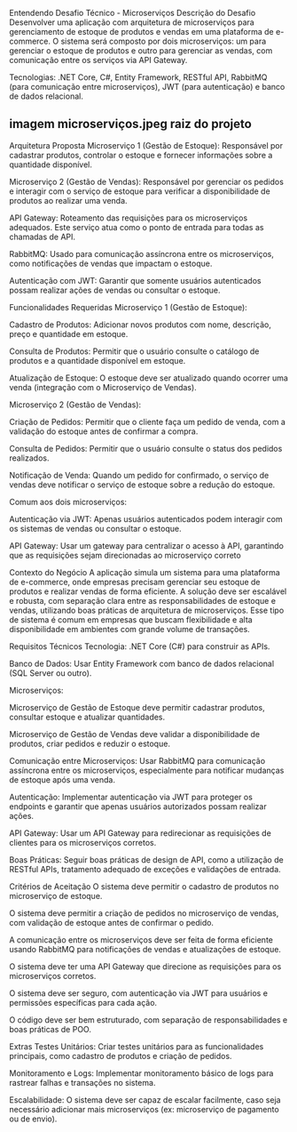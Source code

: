 Entendendo Desafio Técnico - Microserviços
Descrição do Desafio
Desenvolver uma aplicação com arquitetura de microserviços para gerenciamento de estoque de produtos e vendas em uma plataforma de e-commerce. O sistema será composto por dois microserviços: um para gerenciar o estoque de produtos e outro para gerenciar as vendas, com comunicação entre os serviços via API Gateway. 

Tecnologias: .NET Core, C#, Entity Framework, RESTful API, RabbitMQ (para comunicação entre microserviços), JWT (para autenticação) e banco de dados relacional. 

## imagem microserviços.jpeg raiz do projeto

Arquitetura Proposta 
Microserviço 1 (Gestão de Estoque): 
Responsável por cadastrar produtos, controlar o estoque e fornecer informações sobre a quantidade disponível. 

Microserviço 2 (Gestão de Vendas): 
Responsável por gerenciar os pedidos e interagir com o serviço de estoque para verificar a disponibilidade de produtos ao realizar uma venda. 

API Gateway: 
Roteamento das requisições para os microserviços adequados. Este serviço atua como o ponto de entrada para todas as chamadas de API. 

RabbitMQ: 
Usado para comunicação assíncrona entre os microserviços, como notificações de vendas que impactam o estoque. 

Autenticação com JWT: 
Garantir que somente usuários autenticados possam realizar ações de vendas ou consultar o estoque.

Funcionalidades Requeridas
Microserviço 1 (Gestão de Estoque): 

Cadastro de Produtos: Adicionar novos produtos com nome, descrição, preço e quantidade em estoque. 

Consulta de Produtos: Permitir que o usuário consulte o catálogo de produtos e a quantidade disponível em estoque. 

Atualização de Estoque: O estoque deve ser atualizado quando ocorrer uma venda (integração com o Microserviço de Vendas). 

Microserviço 2 (Gestão de Vendas): 

Criação de Pedidos: Permitir que o cliente faça um pedido de venda, com a validação do estoque antes de confirmar a compra. 

Consulta de Pedidos: Permitir que o usuário consulte o status dos pedidos realizados. 

Notificação de Venda: Quando um pedido for confirmado, o serviço de vendas deve notificar o serviço de estoque sobre a redução do estoque. 

Comum aos dois microserviços: 

Autenticação via JWT: Apenas usuários autenticados podem interagir com os sistemas de vendas ou consultar o estoque. 

API Gateway: Usar um gateway para centralizar o acesso à API, garantindo que as requisições sejam direcionadas ao microserviço correto

Contexto do Negócio
A aplicação simula um sistema para uma plataforma de e-commerce, onde empresas precisam gerenciar seu estoque de produtos e realizar vendas de forma eficiente. A solução deve ser escalável e robusta, com separação clara entre as responsabilidades de estoque e vendas, utilizando boas práticas de arquitetura de microserviços. Esse tipo de sistema é comum em empresas que buscam flexibilidade e alta disponibilidade em ambientes com grande volume de transações. 

Requisitos Técnicos
Tecnologia: .NET Core (C#) para construir as APIs. 

Banco de Dados: Usar Entity Framework com banco de dados relacional (SQL Server ou outro). 

Microserviços: 

Microserviço de Gestão de Estoque deve permitir cadastrar produtos, consultar estoque e atualizar quantidades. 

Microserviço de Gestão de Vendas deve validar a disponibilidade de produtos, criar pedidos e reduzir o estoque. 

Comunicação entre Microserviços: Usar RabbitMQ para comunicação assíncrona entre os microserviços, especialmente para notificar mudanças de estoque após uma venda. 

Autenticação: Implementar autenticação via JWT para proteger os endpoints e garantir que apenas usuários autorizados possam realizar ações. 

API Gateway: Usar um API Gateway para redirecionar as requisições de clientes para os microserviços corretos. 

Boas Práticas: Seguir boas práticas de design de API, como a utilização de RESTful APIs, tratamento adequado de exceções e validações de entrada. 

Critérios de Aceitação
O sistema deve permitir o cadastro de produtos no microserviço de estoque. 

O sistema deve permitir a criação de pedidos no microserviço de vendas, com validação de estoque antes de confirmar o pedido. 

A comunicação entre os microserviços deve ser feita de forma eficiente usando RabbitMQ para notificações de vendas e atualizações de estoque. 

O sistema deve ter uma API Gateway que direcione as requisições para os microserviços corretos. 

O sistema deve ser seguro, com autenticação via JWT para usuários e permissões específicas para cada ação. 

O código deve ser bem estruturado, com separação de responsabilidades e boas práticas de POO. 

Extras
Testes Unitários: Criar testes unitários para as funcionalidades principais, como cadastro de produtos e criação de pedidos. 

Monitoramento e Logs: Implementar monitoramento básico de logs para rastrear falhas e transações no sistema. 

Escalabilidade: O sistema deve ser capaz de escalar facilmente, caso seja necessário adicionar mais microserviços (ex: microserviço de pagamento ou de envio). 

